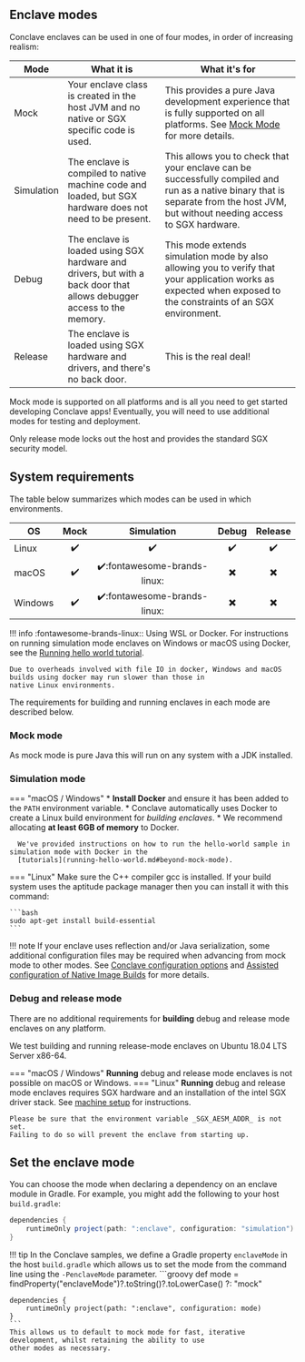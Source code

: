 ## Enclave modes

Conclave enclaves can be used in one of four modes, in order of increasing realism:

| Mode       | What it is                                                                                                            | What it's for                                                                                                                                                   |
|------------|-----------------------------------------------------------------------------------------------------------------------|-----------------------------------------------------------------------------------------------------------------------------------------------------------------|
| Mock       | Your enclave class is created in the host JVM and no native or SGX specific code is used.                             | This provides a pure Java development experience that is fully supported on all platforms. See [Mock Mode](mockmode.md) for more details.                       |
| Simulation | The enclave is compiled to native machine code and loaded, but SGX hardware does not need to be present.              | This allows you to check that your enclave can be successfully compiled and run as a native binary that is separate from the host JVM, but without needing access to SGX hardware.                  |
| Debug      | The enclave is loaded using SGX hardware and drivers, but with a back door that allows debugger access to the memory. | This mode extends simulation mode by also allowing you to verify that your application works as expected when exposed to the constraints of an SGX environment. |
| Release    | The enclave is loaded using SGX hardware and drivers, and there's no back door.                                       | This is the real deal!                                                                                                                                          |

Mock mode is supported on all platforms and is all you need to get started developing Conclave apps!
Eventually, you will need to use additional modes for testing and deployment.

Only release mode locks out the host and provides the standard SGX security model.

## System requirements
The table below summarizes which modes can be used in which environments.

| OS      | Mock               | Simulation                                   | Debug                     | Release                  |
|---------|:------------------:|:--------------------------------------------:|:-------------------------:|:------------------------:|
| Linux   | :heavy_check_mark: | :heavy_check_mark:                           | :heavy_check_mark:        | :heavy_check_mark:       |
| macOS   | :heavy_check_mark: | :heavy_check_mark::fontawesome-brands-linux: | :heavy_multiplication_x:  | :heavy_multiplication_x: |
| Windows | :heavy_check_mark: | :heavy_check_mark::fontawesome-brands-linux: | :heavy_multiplication_x:  | :heavy_multiplication_x: |

!!! info
    :fontawesome-brands-linux:: Using WSL or Docker. For
    instructions on running simulation mode enclaves on Windows or macOS using Docker, see the
    [Running hello world tutorial](running-hello-world.md#beyond-mock-mode).

    Due to overheads involved with file IO in docker, Windows and macOS builds using docker may run slower than those in
    native Linux environments.

The requirements for building and running enclaves in each mode are described below.

### Mock mode

As mock mode is pure Java this will run on any system with a JDK installed.

### Simulation mode
=== "macOS / Windows"
    * **Install Docker** and ensure it has been added to the `PATH` environment variable.
    * Conclave automatically uses Docker to create a Linux build environment for *building enclaves*.
    * We recommend allocating **at least 6GB of memory** to Docker.

      We've provided instructions on how to run the hello-world sample in simulation mode with Docker in the
      [tutorials](running-hello-world.md#beyond-mock-mode).

=== "Linux"
    Make sure the C++ compiler gcc is installed. If your build system uses the aptitude package manager then you can
    install it with this command:

    ```bash
    sudo apt-get install build-essential
    ```

!!! note
    If your enclave uses reflection and/or Java serialization, some
    additional configuration files may be required when advancing from mock mode to other modes.
    See [Conclave configuration options](enclave-configuration.md#conclave-configuration-options) and
    [Assisted configuration of Native Image Builds](enclave-configuration.md#assisted-configuration-of-native-image-builds)
    for more details.

### Debug and release mode
There are no additional requirements for **building** debug and release mode enclaves on any platform.

We test building and running release-mode enclaves on Ubuntu 18.04 LTS Server x86-64.

=== "macOS / Windows"
    **Running** debug and release mode enclaves is not possible on macOS or Windows.
=== "Linux"
    **Running** debug and release mode enclaves requires SGX hardware and an installation of the intel
    SGX driver stack. See [machine setup](machine-setup.md) for instructions.

    Please be sure that the environment variable _SGX_AESM_ADDR_ is not set.
    Failing to do so will prevent the enclave from starting up.

## Set the enclave mode
You can choose the mode when declaring a dependency on an enclave module in Gradle. For example, you might add
the following to your host `build.gradle`:

```groovy
dependencies {
    runtimeOnly project(path: ":enclave", configuration: "simulation")
}
```

!!! tip
    In the Conclave samples, we define a Gradle property `enclaveMode` in the host `build.gradle` which allows us to
    set the mode from the command line using the `-PenclaveMode` parameter.
    ```groovy
    def mode = findProperty("enclaveMode")?.toString()?.toLowerCase() ?: "mock"

    dependencies {
        runtimeOnly project(path: ":enclave", configuration: mode)
    }
    ```
    This allows us to default to mock mode for fast, iterative development, whilst retaining the ability to use
    other modes as necessary.

